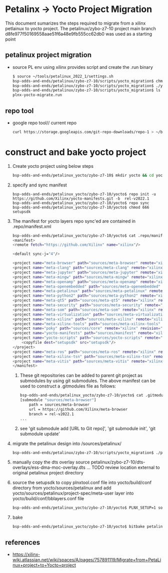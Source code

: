 
# Petalinx -> Yocto Project Migration

This document sumarizes the steps required to migrate from a xilinx petlainux to yocto project. The petalinux/zybo-z7-10 project main branch d8fe977f50169558aae51f6a48e9fb555cc62db0 was used as a starting point

## petalinux project migration

- source PL env using xilinx provides script and create the .run binary
    ```sh
    $ source ~/tools/petalinux_2022_1/settings.sh
    bsp-odds-and-ends/petalinux/zybo-z7-10/scripts/yocto_migration$ chmod a+x yocto-migrate.sh
    bsp-odds-and-ends/petalinux/zybo-z7-10/scripts/yocto_migration$ ./yocto-migrate.sh /mnt/data/projects/clones/bsp-odds-and-ends/petalinux/zybo-z7-10/os
    bsp-odds-and-ends/petalinux/zybo-z7-10/scripts/yocto_migration$ ls *.run
    plnx-yocto-migrate.run
    ```

## repo tool
- google repo tool// current repo
    ```sh
    curl https://storage.googleapis.com/git-repo-downloads/repo-1 > ~/bin/repo
    ```

# construct and bake yocto project
1. Create yocto project using below steps
    ```sh
    bsp-odds-and-ends/petalinux_yocto/zybo-z7-10$ mkdir yocto && cd yocto
    
1. specify and sync manifest
    ```
    bsp-odds-and-ends/petalinux_yocto/zybo-z7-10/yocto$ repo init -u https://github.com/Xilinx/yocto-manifests.git -b  rel-v2022.1
    bsp-odds-and-ends/petalinux_yocto/zybo-z7-10/yocto$ repo sync
    bsp-odds-and-ends/petalinux_yocto/zybo-z7-10/yocto$ chmod 666 setupsdk
    ```

1. The manifest for yocto layers repo sync'ed are contained in .repo/manifest.xml
    ```sh
    bsp-odds-and-ends/petalinux_yocto/zybo-z7-10/yocto$ cat .repo/manifest.xml 
    <manifest>
    <remote fetch="https://github.com/Xilinx" name="xilinx"/>
    
    <default sync-j="4"/>
    
    <project name="meta-browser" path="sources/meta-browser" remote="xilinx" revision="rel-v2022.1"/>
    <project name="meta-clang" path="sources/meta-clang" remote="xilinx" revision="rel-v2022.1"/>
    <project name="meta-jupyter" path="sources/meta-jupyter" remote="xilinx" revision="rel-v2022.1"/>
    <project name="meta-mingw" path="sources/meta-mingw" remote="xilinx" revision="rel-v2022.1"/>
    <project name="meta-openamp" path="sources/meta-openamp" remote="xilinx" revision="rel-v2022.1"/>
    <project name="meta-openembedded" path="sources/meta-openembedded" remote="xilinx" revision="rel-v2022.1"/>
    <project name="meta-petalinux" path="sources/meta-petalinux" remote="xilinx" revision="rel-v2022.1"/>
    <project name="meta-python2" path="sources/meta-python2" remote="xilinx" revision="rel-v2022.1"/>
    <project name="meta-qt5" path="sources/meta-qt5" remote="xilinx" revision="rel-v2022.1"/>
    <project name="meta-security" path="sources/meta-security" remote="xilinx" revision="rel-v2022.1"/>
    <project name="meta-som" path="sources/meta-som" remote="xilinx" revision="rel-v2022.1"/>
    <project name="meta-virtualization" path="sources/meta-virtualization" remote="xilinx" revision="rel-v2022.1"/>
    <project name="meta-xilinx" path="sources/meta-xilinx" remote="xilinx" revision="rel-v2022.1"/>
    <project name="meta-xilinx-tools" path="sources/meta-xilinx-tools" remote="xilinx" revision="rel-v2022.1"/>
    <project name="poky" path="sources/core" remote="xilinx" revision="rel-v2022.1"/>
    <project name="yocto-manifests" path="sources/manifest" remote="xilinx" revision="rel-v2022.1"/>
    <project name="yocto-scripts" path="sources/yocto-scripts" remote="xilinx" revision="rel-v2022.1">
        <copyfile dest="setupsdk" src="setupsdk"/>
    </project>
    <project name="meta-ros" path="sources/meta-ros" remote="xilinx" revision="rel-v2022.1"/>
    <project name="meta-xilinx-tsn" path="sources/meta-xilinx-tsn" remote="xilinx" revision="rel-v2022.1"/>
    <project name="meta-vitis" path="sources/meta-vitis" remote="xilinx" revision="rel-v2022.1"/>
    </manifest>
    ```

    1. These git repositories can be added to parent git project as submodules by using git submodules. The above manifest can be used to construct a .gitmodules file as follows: 
        ```sh
        bsp-odds-and-ends/petalinux_yocto/zybo-z7-10/yocto$ cat .gitmodules
        [submodule "sources/meta-browser"]
            path = sources/meta-browser
            url = https://github.com/Xilinx/meta-browser
            branch = rel-v2022.1
        ...
        ```

    1. see 'git submodule add [URL to Git repo]', 'git submodule init', 'git submodule update'

1. migrate the petalinux design into <yocto project>/sources/petalinux/
    ```sh
    bsp-odds-and-ends/petalinux/zybo-z7-10/scripts/yocto_migration$ ./plnx-yocto-migrate.run /mnt/data/projects/clones/bsp-odds-and-ends/petalinux_yocto/zybo-z7-10/yocto
    ```

1. manually copy the dts overlay source petalinux/zybo-z7-10/dts-overlays/ess-dma-moc-overlay.dts ... TODO review location external to original petalinux project directory

1. source the setupsdk to copy plnxtool.conf file into yocto/build/conf directory from yocto/sources/petalinux and add yocto/sources/petalinux/project-spec/meta-user layer into yocto/build/conf/bblayers.conf file
    ```sh
    bsp-odds-and-ends/petalinux_yocto/zybo-z7-10/yocto$ PLNX_SETUP=1 source setupsdk
    ```

1. bake
    ```sh
    bsp-odds-and-ends/petalinux_yocto/zybo-z7-10/yocto$ bitbake petalinux-image-minimal
    ```

## references
- https://xilinx-wiki.atlassian.net/wiki/spaces/A/pages/757891119/Migrate+from+PetaLinux+project+to+Yocto+project
